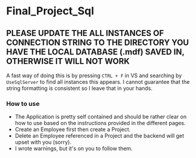 # Final_Project_Sql

## PLEASE UPDATE THE ALL INSTANCES OF CONNECTION STRING TO THE DIRECTORY YOU HAVE THE LOCAL DATABASE (.mdf) SAVED IN, OTHERWISE IT WILL NOT WORK

A fast way of doing this is by pressing `CTRL + F` in VS and searching by `UseSqlServer` to find all instances this appears. I cannot guarantee that the string formatting is consistent so I leave that in your hands. 

### How to use
- The Application is pretty self contained and should be rather clear on how to use based on the instructions provided in the different pages. 
- Create an Employee first then create a Project. 
- Delete an Employee referenced in a Project and the backend will get upset with you (sorry). 
- I wrote warnings, but it's on you to follow them.  
